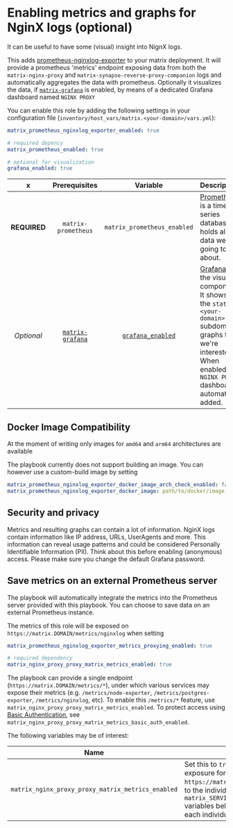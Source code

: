 # Enabling metrics and graphs for NginX logs (optional)

It can be useful to have some (visual) insight into NignX logs.

This adds [prometheus-nginxlog-exporter](https://github.com/martin-helmich/prometheus-nginxlog-exporter/) to your matrix deployment.
It will provide a prometheus 'metrics' endpoint exposing data from both the `matrix-nginx-proxy` and `matrix-synapse-reverse-proxy-companion` logs and automatically aggregates the data with prometheus.
Optionally it visualizes the data, if [`matrix-grafana`](configuring-playbook-prometheus-grafana.md) is enabled, by means of a dedicated Grafana dashboard named `NGINX PROXY`

You can enable this role by adding the following settings in your configuration file (`inventory/host_vars/matrix.<your-domain>/vars.yml`):

```yaml
matrix_prometheus_nginxlog_exporter_enabled: true

# required depency
matrix_prometheus_enabled: true

# optional for visualization
grafana_enabled: true
```

x | Prerequisites | Variable | Description
|:--:|:--:|:--:|:--|
**REQUIRED** | `matrix-prometheus`| `matrix_prometheus_enabled`|[Prometheus](https://prometheus.io) is a time series database. It holds all the data we're going to talk about.
_Optional_ | [`matrix-grafana`](configuring-playbook-prometheus-grafana.md) | [`grafana_enabled`](configuring-playbook-prometheus-grafana.md)|[Grafana](https://grafana.com) is the visual component. It shows (on the `stats.<your-domain>` subdomain) graphs that we're interested in. When enabled the `NGINX PROXY` dashboard is automatically added.

## Docker Image Compatibility

At the moment of writing only images for `amd64` and `arm64` architectures are available

The playbook currently does not support building an image.
You can however use a custom-build image by setting
```yaml
matrix_prometheus_nginxlog_exporter_docker_image_arch_check_enabled: false
matrix_prometheus_nginxlog_exporter_docker_image: path/to/docker/image:tag
```

## Security and privacy

Metrics and resulting graphs can contain a lot of information. NginX logs contain information like IP address, URLs, UserAgents and more. This information can reveal usage patterns and could be considered Personally Identifiable Information (PII). Think about this before enabling (anonymous) access.
Please make sure you change the default Grafana password.

## Save metrics on an external Prometheus server

The playbook will automatically integrate the metrics into the Prometheus server provided with this playbook. You can choose to save data on an external Prometheus instance.

The metrics of this role will be exposed on `https://matrix.DOMAIN/metrics/nginxlog` when setting
```yaml
matrix_prometheus_nginxlog_exporter_metrics_proxying_enabled: true

# required dependency
matrix_nginx_proxy_proxy_matrix_metrics_enabled: true
```
The playbook can provide a single endpoint (`https://matrix.DOMAIN/metrics/*`), under which various services may expose their metrics (e.g. `/metrics/node-exporter`, `/metrics/postgres-exporter`, `/metrics/nginxlog`, etc). To enable this `/metrics/*` feature, use `matrix_nginx_proxy_proxy_matrix_metrics_enabled`. To protect access using [Basic Authentication](https://en.wikipedia.org/wiki/Basic_access_authentication), see `matrix_nginx_proxy_proxy_matrix_metrics_basic_auth_enabled`.

The following variables may be of interest:

Name | Description
-----|----------
`matrix_nginx_proxy_proxy_matrix_metrics_enabled`|Set this to `true` to enable metrics exposure for various services on `https://matrix.DOMAIN/metrics/*`. Refer to the individual `matrix_SERVICE_metrics_proxying_enabled` variables below for exposing metrics for each individual service.
